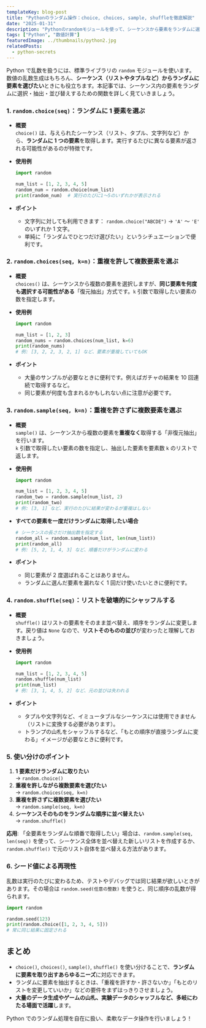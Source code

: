 ```yaml
---
templateKey: blog-post
title: "Pythonのランダム操作：choice, choices, sample, shuffleを徹底解説"
date: "2025-01-31"
description: "Pythonのrandomモジュールを使って、シーケンスから要素をランダムに選択したり、並び替えたりする方法をわかりやすく紹介。choice, choices, sample, shuffleの使い分けや注意点、シード値による再現性についても詳しく解説します。"
tags: ["Python", "数値計算"]
featuredImage: ../thumbnails/python2.jpg
relatedPosts:
  - python-secrets
---
```


Python で乱数を扱うには、標準ライブラリの `random` モジュールを使います。数値の乱数生成はもちろん、**シーケンス（リストやタプルなど）からランダムに要素を選びたい**ときにも役立ちます。本記事では、シーケンス内の要素をランダムに選択・抽出・並び替えするための関数を詳しく見ていきましょう。

### 1. `random.choice(seq)`：ランダムに 1 要素を選ぶ

- **概要**  
  `choice()` は、与えられたシーケンス（リスト、タプル、文字列など）から、**ランダムに 1 つの要素**を取得します。実行するたびに異なる要素が返される可能性があるのが特徴です。

- **使用例**

  ```python
  import random

  num_list = [1, 2, 3, 4, 5]
  random_num = random.choice(num_list)
  print(random_num)  # 実行のたびに1〜5のいずれかが表示される
  ```

- **ポイント**
  - 文字列に対しても利用できます： `random.choice("ABCDE")` → `'A'` 〜 `'E'` のいずれか 1 文字。
  - 単純に「ランダムでひとつだけ選びたい」というシチュエーションで便利です。

### 2. `random.choices(seq, k=n)`：重複を許して複数要素を選ぶ

- **概要**  
  `choices()` は、シーケンスから複数の要素を選択しますが、**同じ要素を何度も選択する可能性がある**「復元抽出」方式です。`k` 引数で取得したい要素の数を指定します。

- **使用例**

  ```python
  import random

  num_list = [1, 2, 3]
  random_nums = random.choices(num_list, k=6)
  print(random_nums)
  # 例: [3, 2, 2, 3, 2, 1] など、要素が重複していてもOK
  ```

- **ポイント**
  - 大量のサンプルが必要なときに便利です。例えばガチャの結果を 10 回連続で取得するなど。
  - 同じ要素が何度も含まれるかもしれない点に注意が必要です。

### 3. `random.sample(seq, k=n)`：重複を許さずに複数要素を選ぶ

- **概要**  
  `sample()` は、シーケンスから複数の要素を**重複なく**取得する「非復元抽出」を行います。  
  `k` 引数で取得したい要素の数を指定し、抽出した要素を要素数 `k` のリストで返します。

- **使用例**

  ```python
  import random

  num_list = [1, 2, 3, 4, 5]
  random_two = random.sample(num_list, 2)
  print(random_two)
  # 例: [3, 1] など、実行のたびに結果が変わるが重複はしない
  ```

- **すべての要素を一度だけランダムに取得したい場合**

  ```python
  # シーケンスの長さだけ抽出数を指定する
  random_all = random.sample(num_list, len(num_list))
  print(random_all)
  # 例: [5, 2, 1, 4, 3] など、順番だけがランダムに変わる
  ```

- **ポイント**
  - 同じ要素が 2 度選ばれることはありません。
  - ランダムに選んだ要素を漏れなく 1 回だけ使いたいときに便利です。

### 4. `random.shuffle(seq)`：リストを破壊的にシャッフルする

- **概要**  
  `shuffle()` はリストの要素をそのまま並べ替え、順序をランダムに変更します。戻り値は `None` なので、**リストそのものの並び**が変わったと理解しておきましょう。

- **使用例**

  ```python
  import random

  num_list = [1, 2, 3, 4, 5]
  random.shuffle(num_list)
  print(num_list)
  # 例: [3, 1, 4, 5, 2] など、元の並びは失われる
  ```

- **ポイント**
  - タプルや文字列など、イミュータブルなシーケンスには使用できません（リストに変換する必要があります）。
  - トランプの山札をシャッフルするなど、「もとの順序が直接ランダムに変わる」イメージが必要なときに便利です。

### 5. 使い分けのポイント

1. **1 要素だけランダムに取りたい**  
   → `random.choice()`
2. **重複を許しながら複数要素を選びたい**  
   → `random.choices(seq, k=n)`
3. **重複を許さずに複数要素を選びたい**  
   → `random.sample(seq, k=n)`
4. **シーケンスそのものをランダムな順序に並べ替えたい**  
   → `random.shuffle()`

**応用**: 「全要素をランダムな順番で取得したい」場合は、`random.sample(seq, len(seq))` を使って、シーケンス全体を並べ替えた新しいリストを作成するか、`random.shuffle()` で元のリスト自体を並べ替える方法があります。

### 6. シード値による再現性

乱数は実行のたびに変わるため、テストやデバッグでは同じ結果が欲しいときがあります。その場合は `random.seed(任意の整数)` を使うと、同じ順序の乱数が得られます。

```python
import random

random.seed(123)
print(random.choice([1, 2, 3, 4, 5]))
# 常に同じ結果に固定される
```

## まとめ

- `choice()`, `choices()`, `sample()`, `shuffle()` を使い分けることで、**ランダムに要素を取り出すあらゆるニーズ**に対応できます。
- ランダムに要素を抽出するときは、「重複を許すか・許さないか」「もとのリストを変更していいか」などの要件をまずはっきりさせましょう。
- **大量のデータ生成やゲームの山札、実験データのシャッフルなど、多岐にわたる場面で活躍**します。

Python でのランダム処理を自在に扱い、柔軟なデータ操作を行いましょう！
